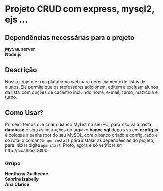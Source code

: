 # Projeto CRUD com express, mysql2, ejs ...
## Dependências necessárias para o projeto
**MySQL server**\
**Node.js**

## Descrição
Nosso projeto é uma plataforma web para gerenciamento de listas de alunos. Ele permite que os professores adicionem, editem e excluam alunos da lista, com opções de cadastro incluindo nome, e-mail, curso, matrícula e turno.

## Como Usar?
Primeiro temos que criar o banco MyList no seu PC, para isso vá à pasta **database** e siga as instruções do arquivo **banco.sql** depois vá em **config.js** é coloque a senha root do seu MySQL, com o banco criado e configurado e só rotar o comando ```npm install``` para instalar as dependências do projeto, para iniciar digite ```npm start```. Proto, agora e só verificar em http://localhost:3000.

### Grupo
**Henthony Guilherme**\
**Sabrina Izabelly**\
**Ana Clarice**

